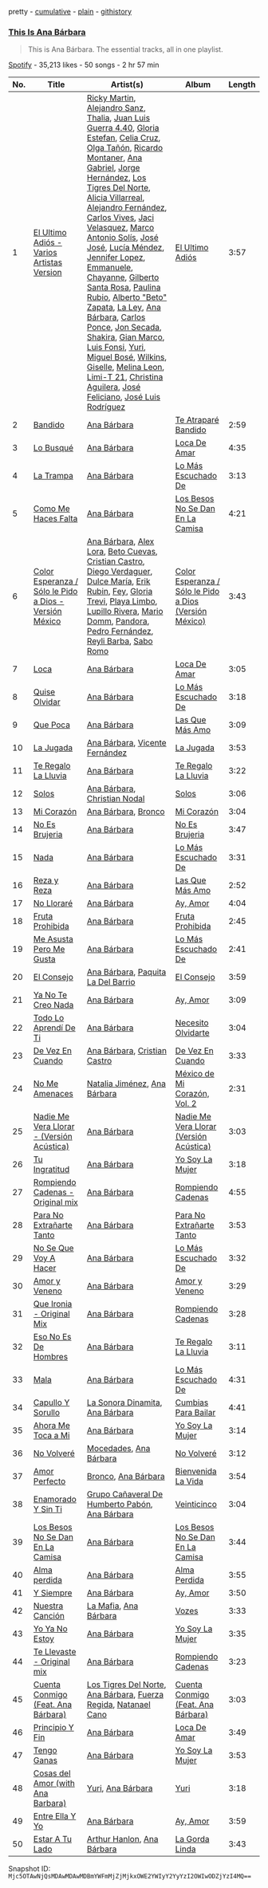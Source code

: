 pretty - [cumulative](/playlists/cumulative/37i9dQZF1DZ06evO2mOf7x.md) - [plain](/playlists/plain/37i9dQZF1DZ06evO2mOf7x) - [githistory](https://github.githistory.xyz/mackorone/spotify-playlist-archive/blob/main/playlists/plain/37i9dQZF1DZ06evO2mOf7x)

### [This Is Ana Bárbara](https://open.spotify.com/playlist/37i9dQZF1DZ06evO2mOf7x)

> This is Ana Bárbara\. The essential tracks, all in one playlist.

[Spotify](https://open.spotify.com/user/spotify) - 35,213 likes - 50 songs - 2 hr 57 min

| No. | Title | Artist(s) | Album | Length |
|---|---|---|---|---|
| 1 | [El Ultimo Adiós \- Varios Artistas Version](https://open.spotify.com/track/0tzixmHNQfE6S6SirSToxW) | [Ricky Martin](https://open.spotify.com/artist/7slfeZO9LsJbWgpkIoXBUJ), [Alejandro Sanz](https://open.spotify.com/artist/5sUrlPAHlS9NEirDB8SEbF), [Thalia](https://open.spotify.com/artist/23wEWD21D4TPYiJugoXmYb), [Juan Luis Guerra 4.40](https://open.spotify.com/artist/3nlpTZci9O5W8RsNoNH559), [Gloria Estefan](https://open.spotify.com/artist/5IFCkqu9J6xdWeYMk5I889), [Celia Cruz](https://open.spotify.com/artist/2weA6hhVqTIN2gSn9PUB9U), [Olga Tañón](https://open.spotify.com/artist/4pv1Jo4PbYI8LMADJoTWjE), [Ricardo Montaner](https://open.spotify.com/artist/4uoz4FUMvpeyGClFTTDBsD), [Ana Gabriel](https://open.spotify.com/artist/41ESHLayJ5sDKjAOv6cMhe), [Jorge Hernández](https://open.spotify.com/artist/5O2KyWcHYBmjmobgNLumcb), [Los Tigres Del Norte](https://open.spotify.com/artist/3hYtANQYrE6pd2PbtEyTIy), [Alicia Villarreal](https://open.spotify.com/artist/6Hf2g14O2TP25JUNZuvIgn), [Alejandro Fernández](https://open.spotify.com/artist/6sq1yF0OZEWA4xoXVKW1L9), [Carlos Vives](https://open.spotify.com/artist/4vhNDa5ycK0ST968ek7kRr), [Jaci Velasquez](https://open.spotify.com/artist/7MbmKsnvXjl4GA7Dr27kko), [Marco Antonio Solís](https://open.spotify.com/artist/3tJnB0s6c3oXPq1SCCavnd), [José José](https://open.spotify.com/artist/4mN0qcMxWX8oToqfDPM5yV), [Lucía Méndez](https://open.spotify.com/artist/4MbmeIi7C8qe1LboVhdaUN), [Jennifer Lopez](https://open.spotify.com/artist/2DlGxzQSjYe5N6G9nkYghR), [Emmanuele](https://open.spotify.com/artist/7HBONupvCpvcMp1ZxK84Ii), [Chayanne](https://open.spotify.com/artist/1JbemQ1fPt2YmSLjAFhPBv), [Gilberto Santa Rosa](https://open.spotify.com/artist/27vNK840zYq6IfDijHPsv1), [Paulina Rubio](https://open.spotify.com/artist/1d6dwipPrsFSJVmFTTdFSS), [Alberto "Beto" Zapata](https://open.spotify.com/artist/20VNXin5fi626FsmioiExE), [La Ley](https://open.spotify.com/artist/1ZVoRDO29AlDXiMkRLMZSK), [Ana Bárbara](https://open.spotify.com/artist/43qxAkuKFB6fMNSeS5dO7Z), [Carlos Ponce](https://open.spotify.com/artist/4ff5IojFqry4841QjwULTV), [Jon Secada](https://open.spotify.com/artist/10n1KB2sjTrGdyuC83y8jW), [Shakira](https://open.spotify.com/artist/0EmeFodog0BfCgMzAIvKQp), [Gian Marco](https://open.spotify.com/artist/2gDqGAadPIPiA7LtmNn74g), [Luis Fonsi](https://open.spotify.com/artist/4V8Sr092TqfHkfAA5fXXqG), [Yuri](https://open.spotify.com/artist/4OgNARLQSC4yy7Dsa5cqxx), [Miguel Bosé](https://open.spotify.com/artist/7mWCSSOYqm4E9mB7V4ot6S), [Wilkins](https://open.spotify.com/artist/5Awnuu794580X3uHQGx78O), [Giselle](https://open.spotify.com/artist/5gr23KYBk2FyIBx5xpHVjE), [Melina Leon](https://open.spotify.com/artist/5oj50e6WeS3yFv92YDOfXA), [Limi\-T 21](https://open.spotify.com/artist/5j8Q0VC4Be4yhcQ1tf8Sh7), [Christina Aguilera](https://open.spotify.com/artist/1l7ZsJRRS8wlW3WfJfPfNS), [José Feliciano](https://open.spotify.com/artist/7K78lVZ8XzkjfRSI7570FF), [José Luis Rodríguez](https://open.spotify.com/artist/15YnmlNukYCFvwaFnoDwwV) | [El Ultimo Adiós](https://open.spotify.com/album/1Tz1WfJZkvWPhyFHWAzZLo) | 3:57 |
| 2 | [Bandido](https://open.spotify.com/track/5YH0im36TvDjT5CN2VsHHK) | [Ana Bárbara](https://open.spotify.com/artist/43qxAkuKFB6fMNSeS5dO7Z) | [Te Atraparé Bandido](https://open.spotify.com/album/5QJ3kG3mo6fISj1apYFke2) | 2:59 |
| 3 | [Lo Busqué](https://open.spotify.com/track/7ceiXwNZ2DwNIJ54tsJwRY) | [Ana Bárbara](https://open.spotify.com/artist/43qxAkuKFB6fMNSeS5dO7Z) | [Loca De Amar](https://open.spotify.com/album/2eyl66bHPrqMjjTfzLxHt3) | 4:35 |
| 4 | [La Trampa](https://open.spotify.com/track/62nLNuTjFfyJczHfln6mw2) | [Ana Bárbara](https://open.spotify.com/artist/43qxAkuKFB6fMNSeS5dO7Z) | [Lo Más Escuchado De](https://open.spotify.com/album/1l7InHBt3P5CgQtTfhwQrU) | 3:13 |
| 5 | [Como Me Haces Falta](https://open.spotify.com/track/7K6NOKMUKJxjolgsiE7m3x) | [Ana Bárbara](https://open.spotify.com/artist/43qxAkuKFB6fMNSeS5dO7Z) | [Los Besos No Se Dan En La Camisa](https://open.spotify.com/album/7fmhqh0nvaGukOYWkRoUWS) | 4:21 |
| 6 | [Color Esperanza / Sólo le Pido a Dios \- Versión México](https://open.spotify.com/track/6Z48v2xlf3H66cgxz6Rxg3) | [Ana Bárbara](https://open.spotify.com/artist/43qxAkuKFB6fMNSeS5dO7Z), [Alex Lora](https://open.spotify.com/artist/65jeNkVjlDdEUkPGSFyyNh), [Beto Cuevas](https://open.spotify.com/artist/0kUZTk2JLPEAUyCWoN6eoL), [Cristian Castro](https://open.spotify.com/artist/2AZOALDIBORfbzKTuliwdJ), [Diego Verdaguer](https://open.spotify.com/artist/2UFqwY8A3PLcx8pAkg9g5P), [Dulce María](https://open.spotify.com/artist/6kaefrHSdAvxhhCVDFTCEL), [Erik Rubin](https://open.spotify.com/artist/43hb5av90CTCWFldaaTp7n), [Fey](https://open.spotify.com/artist/3uC20p2EoNm5LYtzSVWdkL), [Gloria Trevi](https://open.spotify.com/artist/1Db5GsIoVWYktPoD2nnPZZ), [Playa Limbo](https://open.spotify.com/artist/6XmHtVhgpE33VHFEp2V1P8), [Lupillo Rivera](https://open.spotify.com/artist/341CfLcUdaBGixB8IJjYwW), [Mario Domm](https://open.spotify.com/artist/7tLRDdqaS3HlX9cLbpY3Hl), [Pandora](https://open.spotify.com/artist/44nb9BaqV2jVvxKCaXHwlP), [Pedro Fernández](https://open.spotify.com/artist/24dYJ8P3YuFihvMcElFUWh), [Reyli Barba](https://open.spotify.com/artist/69BUYvpG9MbjCyIZfsFdhJ), [Sabo Romo](https://open.spotify.com/artist/2xqM9QBD5UgmHWfUbqfs1M) | [Color Esperanza / Sólo le Pido a Dios \(Versión México\)](https://open.spotify.com/album/1eQ25ITdG0bmvBlRCtACk2) | 3:43 |
| 7 | [Loca](https://open.spotify.com/track/3s3pbToR5GZYv7lis5utk1) | [Ana Bárbara](https://open.spotify.com/artist/43qxAkuKFB6fMNSeS5dO7Z) | [Loca De Amar](https://open.spotify.com/album/2eyl66bHPrqMjjTfzLxHt3) | 3:05 |
| 8 | [Quise Olvidar](https://open.spotify.com/track/7e35lHCloNPRNSH1F3xVc1) | [Ana Bárbara](https://open.spotify.com/artist/43qxAkuKFB6fMNSeS5dO7Z) | [Lo Más Escuchado De](https://open.spotify.com/album/1l7InHBt3P5CgQtTfhwQrU) | 3:18 |
| 9 | [Que Poca](https://open.spotify.com/track/17XOZ99cghYPO4oDiTrBNQ) | [Ana Bárbara](https://open.spotify.com/artist/43qxAkuKFB6fMNSeS5dO7Z) | [Las Que Más Amo](https://open.spotify.com/album/731ECu5lhhgFIDPtbgOwe3) | 3:09 |
| 10 | [La Jugada](https://open.spotify.com/track/1wpYlTOjnNjg4NFOSfEZAQ) | [Ana Bárbara](https://open.spotify.com/artist/43qxAkuKFB6fMNSeS5dO7Z), [Vicente Fernández](https://open.spotify.com/artist/4PPoI9LuYeFX8V674Z1R6l) | [La Jugada](https://open.spotify.com/album/0BHbOtxdDJrsNYIYNZpvNj) | 3:53 |
| 11 | [Te Regalo La Lluvia](https://open.spotify.com/track/2KsxQoFWqOzGkCrEQWEvKZ) | [Ana Bárbara](https://open.spotify.com/artist/43qxAkuKFB6fMNSeS5dO7Z) | [Te Regalo La Lluvia](https://open.spotify.com/album/27OJXEuLv7BO55eHhc8FDg) | 3:22 |
| 12 | [Solos](https://open.spotify.com/track/1oQtCWxfOZwyfy2Vl3yy6w) | [Ana Bárbara](https://open.spotify.com/artist/43qxAkuKFB6fMNSeS5dO7Z), [Christian Nodal](https://open.spotify.com/artist/0XwVARXT135rw8lyw1EeWP) | [Solos](https://open.spotify.com/album/4MZ3QFD6pxd9uQvjsX0SpR) | 3:06 |
| 13 | [Mi Corazón](https://open.spotify.com/track/4JIGvUeyXTKEzZ8mv0ApKl) | [Ana Bárbara](https://open.spotify.com/artist/43qxAkuKFB6fMNSeS5dO7Z), [Bronco](https://open.spotify.com/artist/0VKh7CQDi9MkUvaBMoK1V0) | [Mi Corazón](https://open.spotify.com/album/6o7i9pTUqE8FC6WbqtKqMa) | 3:04 |
| 14 | [No Es Brujeria](https://open.spotify.com/track/0nZUAnwrg9l0QUqW8O8sbb) | [Ana Bárbara](https://open.spotify.com/artist/43qxAkuKFB6fMNSeS5dO7Z) | [No Es Brujeria](https://open.spotify.com/album/4nuYRYCbs4fqdzwjtkoiw4) | 3:47 |
| 15 | [Nada](https://open.spotify.com/track/09oFND2pC7tobyRfNVYzjQ) | [Ana Bárbara](https://open.spotify.com/artist/43qxAkuKFB6fMNSeS5dO7Z) | [Lo Más Escuchado De](https://open.spotify.com/album/1l7InHBt3P5CgQtTfhwQrU) | 3:31 |
| 16 | [Reza y Reza](https://open.spotify.com/track/6Z6FqnImFvNvxg9aHW2HKz) | [Ana Bárbara](https://open.spotify.com/artist/43qxAkuKFB6fMNSeS5dO7Z) | [Las Que Más Amo](https://open.spotify.com/album/731ECu5lhhgFIDPtbgOwe3) | 2:52 |
| 17 | [No Lloraré](https://open.spotify.com/track/1EXlMcLvZlN21kugkLI8SC) | [Ana Bárbara](https://open.spotify.com/artist/43qxAkuKFB6fMNSeS5dO7Z) | [Ay, Amor](https://open.spotify.com/album/3ZmguqRipyO48mXaLCchdz) | 4:04 |
| 18 | [Fruta Prohibida](https://open.spotify.com/track/7wzBcwQYUyboa2w56LWlIP) | [Ana Bárbara](https://open.spotify.com/artist/43qxAkuKFB6fMNSeS5dO7Z) | [Fruta Prohibida](https://open.spotify.com/album/186sbJdKHVH7OM5MuBtdUv) | 2:45 |
| 19 | [Me Asusta Pero Me Gusta](https://open.spotify.com/track/5f4nU53KDcZc5gLUnyIKJh) | [Ana Bárbara](https://open.spotify.com/artist/43qxAkuKFB6fMNSeS5dO7Z) | [Lo Más Escuchado De](https://open.spotify.com/album/1l7InHBt3P5CgQtTfhwQrU) | 2:41 |
| 20 | [El Consejo](https://open.spotify.com/track/0l2TR5bQDGeMdozWEA0YOy) | [Ana Bárbara](https://open.spotify.com/artist/43qxAkuKFB6fMNSeS5dO7Z), [Paquita La Del Barrio](https://open.spotify.com/artist/1q18ngxrhXlHasoNpc2dt7) | [El Consejo](https://open.spotify.com/album/5lv57HsjC4fLY5XYBWxRrF) | 3:59 |
| 21 | [Ya No Te Creo Nada](https://open.spotify.com/track/7p2XqGtvXYKRE9mSWytHd6) | [Ana Bárbara](https://open.spotify.com/artist/43qxAkuKFB6fMNSeS5dO7Z) | [Ay, Amor](https://open.spotify.com/album/3ZmguqRipyO48mXaLCchdz) | 3:09 |
| 22 | [Todo Lo Aprendí De Ti](https://open.spotify.com/track/7coeVuxvfdL9xM1gy2PfqT) | [Ana Bárbara](https://open.spotify.com/artist/43qxAkuKFB6fMNSeS5dO7Z) | [Necesito Olvidarte](https://open.spotify.com/album/55XhUs9Cx4KtWxIRjLxOPr) | 3:04 |
| 23 | [De Vez En Cuando](https://open.spotify.com/track/3n4C6uS30lIWNIcP72dhBE) | [Ana Bárbara](https://open.spotify.com/artist/43qxAkuKFB6fMNSeS5dO7Z), [Cristian Castro](https://open.spotify.com/artist/2AZOALDIBORfbzKTuliwdJ) | [De Vez En Cuando](https://open.spotify.com/album/5r8Dx1QTwa0whbezRX2AyB) | 3:33 |
| 24 | [No Me Amenaces](https://open.spotify.com/track/0zAwfJMWqYNiqpnBjaKPJz) | [Natalia Jiménez](https://open.spotify.com/artist/0j8QSBQZ9MNSGjHr1Vll1R), [Ana Bárbara](https://open.spotify.com/artist/43qxAkuKFB6fMNSeS5dO7Z) | [México de Mi Corazón, Vol\. 2](https://open.spotify.com/album/1Me7BNQom5WrqVsZE2igCY) | 2:31 |
| 25 | [Nadie Me Vera Llorar \- \(Versión Acústica\)](https://open.spotify.com/track/3RSLqRsPNCKNDoDufAPzDL) | [Ana Bárbara](https://open.spotify.com/artist/43qxAkuKFB6fMNSeS5dO7Z) | [Nadie Me Vera Llorar \(Versión Acústica\)](https://open.spotify.com/album/6OuUjx0eUvLzxHSOQCnPLn) | 3:03 |
| 26 | [Tu Ingratitud](https://open.spotify.com/track/6kwg6ENvPRdscevp2XE8cR) | [Ana Bárbara](https://open.spotify.com/artist/43qxAkuKFB6fMNSeS5dO7Z) | [Yo Soy La Mujer](https://open.spotify.com/album/3yEDiwSeDMiYh7oJLzl7QC) | 3:18 |
| 27 | [Rompiendo Cadenas \- Original mix](https://open.spotify.com/track/4Xg0S0G1Lk2EIu90z2d9Fi) | [Ana Bárbara](https://open.spotify.com/artist/43qxAkuKFB6fMNSeS5dO7Z) | [Rompiendo Cadenas](https://open.spotify.com/album/4M4XNTi992X3cGrjhWeM4p) | 4:55 |
| 28 | [Para No Extrañarte Tanto](https://open.spotify.com/track/2lsFm8tmLVE0Nb2qutdA4z) | [Ana Bárbara](https://open.spotify.com/artist/43qxAkuKFB6fMNSeS5dO7Z) | [Para No Extrañarte Tanto](https://open.spotify.com/album/0ROzsdO9UMSDVh1AOHHEi6) | 3:53 |
| 29 | [No Se Que Voy A Hacer](https://open.spotify.com/track/6dO6WZpobtvRNsvHuOfRRH) | [Ana Bárbara](https://open.spotify.com/artist/43qxAkuKFB6fMNSeS5dO7Z) | [Lo Más Escuchado De](https://open.spotify.com/album/1l7InHBt3P5CgQtTfhwQrU) | 3:32 |
| 30 | [Amor y Veneno](https://open.spotify.com/track/7BwMGZyHpH5pGFJWdnQDKh) | [Ana Bárbara](https://open.spotify.com/artist/43qxAkuKFB6fMNSeS5dO7Z) | [Amor y Veneno](https://open.spotify.com/album/0SgEoi2WKqtJw4JJZhbLsn) | 3:29 |
| 31 | [Que Ironia \- Original Mix](https://open.spotify.com/track/2JWxpraTEhfOA3cBxgUTRi) | [Ana Bárbara](https://open.spotify.com/artist/43qxAkuKFB6fMNSeS5dO7Z) | [Rompiendo Cadenas](https://open.spotify.com/album/4M4XNTi992X3cGrjhWeM4p) | 3:28 |
| 32 | [Eso No Es De Hombres](https://open.spotify.com/track/1ZdEnOa9OCyF2m2LXXz2aj) | [Ana Bárbara](https://open.spotify.com/artist/43qxAkuKFB6fMNSeS5dO7Z) | [Te Regalo La Lluvia](https://open.spotify.com/album/27OJXEuLv7BO55eHhc8FDg) | 3:11 |
| 33 | [Mala](https://open.spotify.com/track/4qqYfXGXSpXuKaYAa5qXt6) | [Ana Bárbara](https://open.spotify.com/artist/43qxAkuKFB6fMNSeS5dO7Z) | [Lo Más Escuchado De](https://open.spotify.com/album/1l7InHBt3P5CgQtTfhwQrU) | 4:31 |
| 34 | [Capullo Y Sorullo](https://open.spotify.com/track/7bLdwOQ7kLW7sWCIiewffp) | [La Sonora Dinamita](https://open.spotify.com/artist/13or1Wf6ipcvSIiurZATvw), [Ana Bárbara](https://open.spotify.com/artist/43qxAkuKFB6fMNSeS5dO7Z) | [Cumbias Para Bailar](https://open.spotify.com/album/6iDK4vCNdRCpClfTPLk4ne) | 4:41 |
| 35 | [Ahora Me Toca a Mi](https://open.spotify.com/track/5OZgyid8qEyB2QZuF3JyK1) | [Ana Bárbara](https://open.spotify.com/artist/43qxAkuKFB6fMNSeS5dO7Z) | [Yo Soy La Mujer](https://open.spotify.com/album/3yEDiwSeDMiYh7oJLzl7QC) | 3:14 |
| 36 | [No Volveré](https://open.spotify.com/track/6kW4lc3ZoTVqezchbOYqDj) | [Mocedades](https://open.spotify.com/artist/4Sm7JCttzWMwHJtb3UJ8SY), [Ana Bárbara](https://open.spotify.com/artist/43qxAkuKFB6fMNSeS5dO7Z) | [No Volveré](https://open.spotify.com/album/1homFZjonYY08urvCYkIZv) | 3:12 |
| 37 | [Amor Perfecto](https://open.spotify.com/track/3X4rVC4WXcUYU1u2NyMWKo) | [Bronco](https://open.spotify.com/artist/0VKh7CQDi9MkUvaBMoK1V0), [Ana Bárbara](https://open.spotify.com/artist/43qxAkuKFB6fMNSeS5dO7Z) | [Bienvenida La Vida](https://open.spotify.com/album/5mcWT0gHRYtncD9jCT3f6E) | 3:54 |
| 38 | [Enamorado Y Sin Ti](https://open.spotify.com/track/4YPp8ZNDC7Mwoxl378F1d8) | [Grupo Cañaveral De Humberto Pabón](https://open.spotify.com/artist/48zixAu4wMDZwpVbOenDU7), [Ana Bárbara](https://open.spotify.com/artist/43qxAkuKFB6fMNSeS5dO7Z) | [Veinticinco](https://open.spotify.com/album/5kMOVXa9KmVVgZSOE6xA96) | 3:04 |
| 39 | [Los Besos No Se Dan En La Camisa](https://open.spotify.com/track/7HEztOmJiiJhpykhjoUtWc) | [Ana Bárbara](https://open.spotify.com/artist/43qxAkuKFB6fMNSeS5dO7Z) | [Los Besos No Se Dan En La Camisa](https://open.spotify.com/album/7fmhqh0nvaGukOYWkRoUWS) | 3:44 |
| 40 | [Alma perdida](https://open.spotify.com/track/3iJ92AFAzuxuVMXZHlRkbA) | [Ana Bárbara](https://open.spotify.com/artist/43qxAkuKFB6fMNSeS5dO7Z) | [Alma Perdida](https://open.spotify.com/album/7lCJ9krfW84FJXkN8MkBOL) | 3:55 |
| 41 | [Y Siempre](https://open.spotify.com/track/3N3G4GKbHlkRfktCuNV5Ul) | [Ana Bárbara](https://open.spotify.com/artist/43qxAkuKFB6fMNSeS5dO7Z) | [Ay, Amor](https://open.spotify.com/album/3ZmguqRipyO48mXaLCchdz) | 3:50 |
| 42 | [Nuestra Canción](https://open.spotify.com/track/7iOdfDA960q7Y4TQhaN3eA) | [La Mafia](https://open.spotify.com/artist/3rhO3rDk432VyAwyZnkECs), [Ana Bárbara](https://open.spotify.com/artist/43qxAkuKFB6fMNSeS5dO7Z) | [Vozes](https://open.spotify.com/album/2oIKM0oZ45eySf4VUiOSPR) | 3:33 |
| 43 | [Yo Ya No Estoy](https://open.spotify.com/track/5JBXKpGw5LBTOomR5w20sm) | [Ana Bárbara](https://open.spotify.com/artist/43qxAkuKFB6fMNSeS5dO7Z) | [Yo Soy La Mujer](https://open.spotify.com/album/3yEDiwSeDMiYh7oJLzl7QC) | 3:35 |
| 44 | [Te Llevaste \- Original mix](https://open.spotify.com/track/3t4BuAW1W5Va37ef4WVTRC) | [Ana Bárbara](https://open.spotify.com/artist/43qxAkuKFB6fMNSeS5dO7Z) | [Rompiendo Cadenas](https://open.spotify.com/album/4M4XNTi992X3cGrjhWeM4p) | 3:23 |
| 45 | [Cuenta Conmigo \(Feat\. Ana Bárbara\)](https://open.spotify.com/track/6utkB9P58tbbHwXzEYxeIO) | [Los Tigres Del Norte](https://open.spotify.com/artist/3hYtANQYrE6pd2PbtEyTIy), [Ana Bárbara](https://open.spotify.com/artist/43qxAkuKFB6fMNSeS5dO7Z), [Fuerza Regida](https://open.spotify.com/artist/0ys2OFYzWYB5hRDLCsBqxt), [Natanael Cano](https://open.spotify.com/artist/0elWFr7TW8piilVRYJUe4P) | [Cuenta Conmigo \(Feat\. Ana Bárbara\)](https://open.spotify.com/album/7DRMVvRCbDtg4jsvyZMtqT) | 3:03 |
| 46 | [Principio Y Fin](https://open.spotify.com/track/5pncUsL0FvKOFlJO9uKuKV) | [Ana Bárbara](https://open.spotify.com/artist/43qxAkuKFB6fMNSeS5dO7Z) | [Loca De Amar](https://open.spotify.com/album/2eyl66bHPrqMjjTfzLxHt3) | 3:49 |
| 47 | [Tengo Ganas](https://open.spotify.com/track/2QyPrHTHXRmdyizq5MGBEF) | [Ana Bárbara](https://open.spotify.com/artist/43qxAkuKFB6fMNSeS5dO7Z) | [Yo Soy La Mujer](https://open.spotify.com/album/3yEDiwSeDMiYh7oJLzl7QC) | 3:53 |
| 48 | [Cosas del Amor \(with Ana Barbara\)](https://open.spotify.com/track/1Sr81TR1aUDZdPVNIHQyww) | [Yuri](https://open.spotify.com/artist/4OgNARLQSC4yy7Dsa5cqxx), [Ana Bárbara](https://open.spotify.com/artist/43qxAkuKFB6fMNSeS5dO7Z) | [Yuri](https://open.spotify.com/album/7C2u8zacX2l48XqqDWTStW) | 3:18 |
| 49 | [Entre Ella Y Yo](https://open.spotify.com/track/3yfjiOCMa9VNZ5cYdUHIrV) | [Ana Bárbara](https://open.spotify.com/artist/43qxAkuKFB6fMNSeS5dO7Z) | [Ay, Amor](https://open.spotify.com/album/3ZmguqRipyO48mXaLCchdz) | 3:59 |
| 50 | [Estar A Tu Lado](https://open.spotify.com/track/2hpqKfCVvMgMR3hHomg8LA) | [Arthur Hanlon](https://open.spotify.com/artist/2tYwhzzfvvDr29BbBFcHhB), [Ana Bárbara](https://open.spotify.com/artist/43qxAkuKFB6fMNSeS5dO7Z) | [La Gorda Linda](https://open.spotify.com/album/5p4AIAvFarT9TzSPYI6sa6) | 3:43 |

Snapshot ID: `Mjc5OTAwNjQsMDAwMDAwMDBmYWFmMjZjMjkxOWE2YWIyY2YyYzI2OWIwODZjYzI4MQ==`
